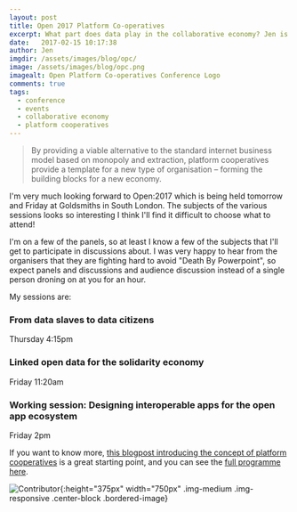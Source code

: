 ```yaml
---
layout: post
title: Open 2017 Platform Co-operatives
excerpt: What part does data play in the collaborative economy? Jen is heading to London to take part in panels discussing topics such as this, at the UK's first conference focused on platform co-operatives and the collaborative economy.
date:   2017-02-15 10:17:38
author: Jen
imgdir:	/assets/images/blog/opc/
image: /assets/images/blog/opc.png
imagealt: Open Platform Co-operatives Conference Logo
comments: true
tags:
  - conference
  - events
  - collaborative economy
  - platform cooperatives
---
```



> By providing a viable alternative to the standard internet business model based on monopoly and extraction, platform cooperatives provide a template for a new type of organisation – forming the building blocks for a new economy. 

I'm very much looking forward to Open:2017 which is being held tomorrow and Friday at Goldsmiths in South London. The subjects of the various sessions looks so interesting I think I'll find it difficult to choose what to attend!

I'm on a few of the panels, so at least I know a few of the subjects that I'll get to participate in discussions about. I was very happy to hear from the organisers that they are fighting hard to avoid "Death By Powerpoint", so expect panels and discussions and audience discussion instead of a single person droning on at you for an hour.
 
 My sessions are:
 
### From data slaves to data citizens
 
 Thursday 4:15pm
 
### Linked open data for the solidarity economy
 
 Friday 11:20am
 
### Working session: Designing interoperable apps for the open app ecosystem
 
 Friday 2pm
 
 If you want to know more, [this blogpost introducing the concept of platform cooperatives](https://open.coop/2016/12/02/introduction-platform-co-ops/) is a great starting point, and you can see the [full programme here](https://2017.open.coop/programme/). 
 
 
![Contributor]({{page.imgdir}}jen.jpg){:height="375px" width="750px" .img-medium .img-responsive .center-block .bordered-image}









 
 